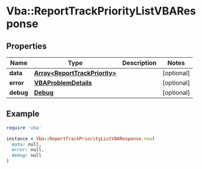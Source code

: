 # Vba::ReportTrackPriorityListVBAResponse

## Properties

| Name | Type | Description | Notes |
| ---- | ---- | ----------- | ----- |
| **data** | [**Array&lt;ReportTrackPriority&gt;**](ReportTrackPriority.md) |  | [optional] |
| **error** | [**VBAProblemDetails**](VBAProblemDetails.md) |  | [optional] |
| **debug** | [**Debug**](Debug.md) |  | [optional] |

## Example

```ruby
require 'vba'

instance = Vba::ReportTrackPriorityListVBAResponse.new(
  data: null,
  error: null,
  debug: null
)
```

